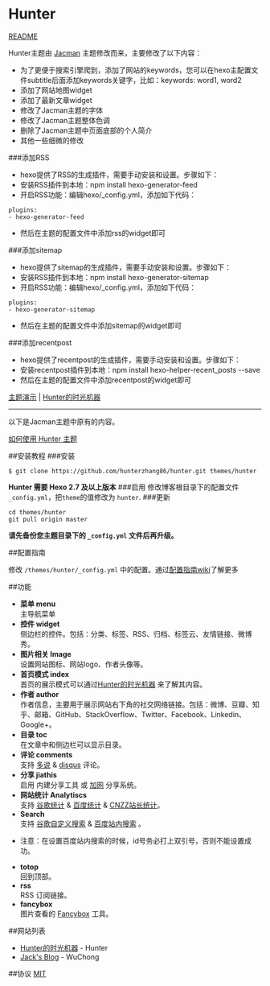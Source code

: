 # Hunter

[README](/README.md)

Hunter主题由 [Jacman](https://github.com/wuchong/jacman) 主题修改而来，主要修改了以下内容：
* 为了更便于搜索引擎爬到，添加了网站的keywords，您可以在hexo主配置文件subtitle后面添加keywords关键字，比如：keywords: word1, word2
* 添加了网站地图widget
* 添加了最新文章widget
* 修改了Jacman主题的字体
* 修改了Jacman主题整体色调
* 删除了Jacman主题中页面底部的个人简介
* 其他一些细微的修改

###添加RSS
- hexo提供了RSS的生成插件，需要手动安装和设置。步骤如下：
- 安装RSS插件到本地：npm install hexo-generator-feed
- 开启RSS功能：编辑hexo/_config.yml，添加如下代码：
```
plugins:
- hexo-generator-feed
```
- 然后在主题的配置文件中添加rss的widget即可

###添加sitemap
- hexo提供了sitemap的生成插件，需要手动安装和设置。步骤如下：
- 安装RSS插件到本地：npm install hexo-generator-sitemap
- 开启RSS功能：编辑hexo/_config.yml，添加如下代码：
```
plugins:
- hexo-generator-sitemap
```
- 然后在主题的配置文件中添加sitemap的widget即可

###添加recentpost
- hexo提供了recentpost的生成插件，需要手动安装和设置。步骤如下：
- 安装recentpost插件到本地：npm install hexo-helper-recent_posts --save
- 然后在主题的配置文件中添加recentpost的widget即可

[主题演示](http://www.ihunter.me) | [Hunter的时光机器](http://www.ihunter.me)

---
以下是Jacman主题中原有的内容。

[如何使用 Hunter 主题](http://www.ihunter.me/%E5%A6%82%E4%BD%95%E4%BD%BF%E7%94%A8Hexo%E4%B8%BB%E9%A2%98Hunter.html)

##安装教程
###安装
```
$ git clone https://github.com/hunterzhang86/hunter.git themes/hunter
```
**Hunter 需要 Hexo 2.7 及以上版本** 
###启用
修改博客根目录下的配置文件 `_config.yml`，把`theme`的值修改为 `hunter`.
###更新
```
cd themes/hunter
git pull origin master
```
**请先备份您主题目录下的 `_config.yml` 文件后再升级。**

##配置指南

修改  `/themes/hunter/_config.yml` 中的配置。通过[配置指南wiki](https://github.com/wuchong/jacman/wiki/%E9%85%8D%E7%BD%AE%E6%8C%87%E5%8D%97)了解更多

##功能
- **菜单 menu**  
 主导航菜单
- **控件 widget**  
 侧边栏的控件。包括：分类、标签、RSS、归档、标签云、友情链接、微博秀。
- **图片相关 Image**  
 设置网站图标、网站logo、作者头像等。
- **首页模式 index**  
 首页的展示模式可以通过[Hunter的时光机器](http://ihunter.me) 来了解其内容。
- **作者 author**  
 作者信息，主要用于展示网站右下角的社交网络链接。包括：微博、豆瓣、知乎、邮箱、GitHub、StackOverflow、Twitter、Facebook、Linkedin、Google+。
- **目录 toc**  
 在文章中和侧边栏可以显示目录。
- **评论 comments**  
 支持 [多说](http://duoshuo.com/) & [disqus](https://disqus.com/) 评论。
- **分享 jiathis**  
 启用 内建分享工具 或 [加网](http://www.jiathis.com/) 分享系统。
- **网站统计 Analytiscs**  
 支持 [谷歌统计](http://www.google.com/analytics/) & [百度统计](http://tongji.baidu.com/) & [CNZZ站长统计](http://www.cnzz.com/)。
- **Search**  
 支持 [谷歌自定义搜索](https://www.google.com/cse/ ) & [百度站内搜索](http://zn.baidu.com/) 。
 * 注意：在设置百度站内搜索的时候，id号务必打上双引号，否则不能设置成功。
- **totop**  
 回到顶部。
- **rss**  
 RSS 订阅链接。
- **fancybox**  
 图片查看的 [Fancybox](http://fancyapps.com/fancybox/) 工具。

##网站列表
- [Hunter的时光机器](http://www.ihunter.me) - Hunter
- [Jack's Blog](http://wuchong.me) - WuChong

##协议
[MIT](/LICENSE)
